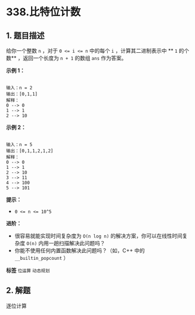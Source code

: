 # 338.比特位计数

## 1. 题目描述

给你一个整数 `n` ，对于 `0 <= i <= n` 中的每个 `i` ，计算其二进制表示中 ** `1` 的个数** ，返回一个长度为 `n + 1` 的数组 `ans` 作为答案。

 
 **示例 1：** 

```

输入：n = 2
输出：[0,1,1]
解释：
0 --> 0
1 --> 1
2 --> 10

```
 **示例 2：** 

```

输入：n = 5
输出：[0,1,1,2,1,2]
解释：
0 --> 0
1 --> 1
2 --> 10
3 --> 11
4 --> 100
5 --> 101

```
 

 **提示：** 
-  `0 <= n <= 10^5` 
 

 **进阶：** 
- 很容易就能实现时间复杂度为 `O(n log n)` 的解决方案，你可以在线性时间复杂度 `O(n)` 内用一趟扫描解决此问题吗？
- 你能不使用任何内置函数解决此问题吗？（如，C++ 中的 `__builtin_popcount` ）
 
**标签**
`位运算` `动态规划` 


## 2. 解题
逐位计算
